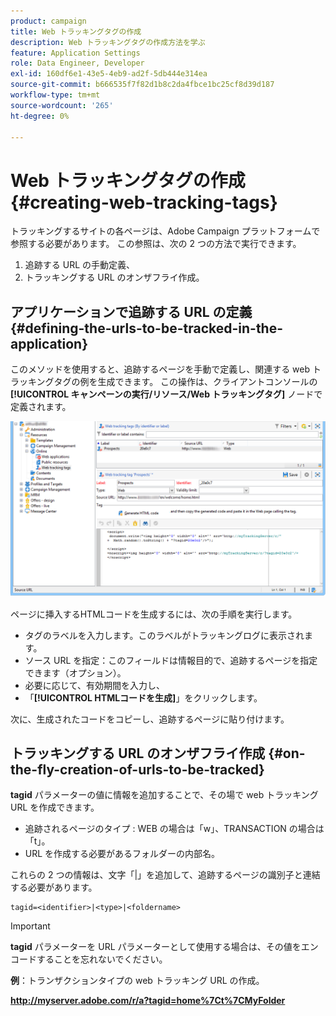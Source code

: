 ```yaml
---
product: campaign
title: Web トラッキングタグの作成
description: Web トラッキングタグの作成方法を学ぶ
feature: Application Settings
role: Data Engineer, Developer
exl-id: 160df6e1-43e5-4eb9-ad2f-5db444e314ea
source-git-commit: b666535f7f82d1b8c2da4fbce1bc25cf8d39d187
workflow-type: tm+mt
source-wordcount: '265'
ht-degree: 0%

---
```


# Web トラッキングタグの作成{#creating-web-tracking-tags}

トラッキングするサイトの各ページは、Adobe Campaign プラットフォームで参照する必要があります。 この参照は、次の 2 つの方法で実行できます。

1. 追跡する URL の手動定義、
1. トラッキングする URL のオンザフライ作成。

## アプリケーションで追跡する URL の定義 {#defining-the-urls-to-be-tracked-in-the-application}

このメソッドを使用すると、追跡するページを手動で定義し、関連する web トラッキングタグの例を生成できます。 この操作は、クライアントコンソールの **[!UICONTROL キャンペーンの実行/リソース/Web トラッキングタグ]** ノードで定義されます。

![](assets/d_ncs_integration_webtracking_screen.png)

ページに挿入するHTMLコードを生成するには、次の手順を実行します。

* タグのラベルを入力します。このラベルがトラッキングログに表示されます。
* ソース URL を指定：このフィールドは情報目的で、追跡するページを指定できます（オプション）。
* 必要に応じて、有効期間を入力し、
* 「**[!UICONTROL HTMLコードを生成]**」をクリックします。

次に、生成されたコードをコピーし、追跡するページに貼り付けます。

## トラッキングする URL のオンザフライ作成 {#on-the-fly-creation-of-urls-to-be-tracked}

**tagid** パラメーターの値に情報を追加することで、その場で web トラッキング URL を作成できます。

* 追跡されるページのタイプ : WEB の場合は「w」、TRANSACTION の場合は「t」。
* URL を作成する必要があるフォルダーの内部名。

これらの 2 つの情報は、文字「|」を追加して、追跡するページの識別子と連結する必要があります。

```
tagid=<identifier>|<type>|<foldername>
```

>[!IMPORTANT]
>
>**tagid** パラメーターを URL パラメーターとして使用する場合は、その値をエンコードすることを忘れないでください。

**例**：トランザクションタイプの web トラッキング URL の作成。

**http://myserver.adobe.com/r/a?tagid=home%7Ct%7CMyFolder**
